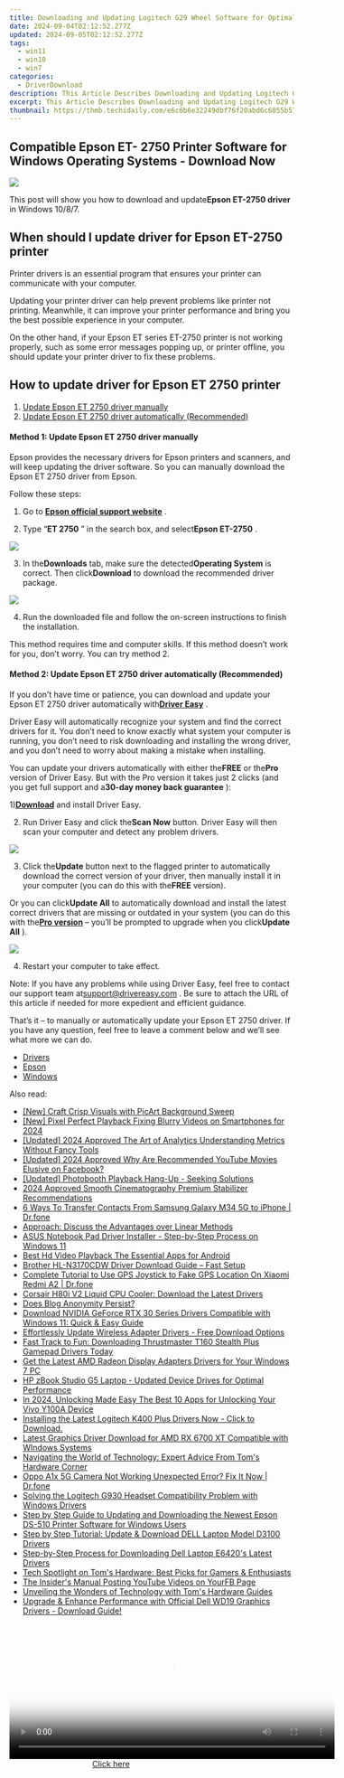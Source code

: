 ```yaml
---
title: Downloading and Updating Logitech G29 Wheel Software for Optimal Performance on Modern Windows Operating Systems (Windows 7, 8 & 10)
date: 2024-09-04T02:12:52.277Z
updated: 2024-09-05T02:12:52.277Z
tags:
  - win11
  - win10
  - win7
categories:
  - DriverDownload
description: This Article Describes Downloading and Updating Logitech G29 Wheel Software for Optimal Performance on Modern Windows Operating Systems (Windows 7, 8 & 10)
excerpt: This Article Describes Downloading and Updating Logitech G29 Wheel Software for Optimal Performance on Modern Windows Operating Systems (Windows 7, 8 & 10)
thumbnail: https://thmb.techidaily.com/e6c6b6e32249dbf76f20abd6c6055b57975d7da74a0ada4b319cc0a746113075.jpg
---
```


## Compatible Epson ET- 2750 Printer Software for Windows Operating Systems - Download Now

![](https://images.drivereasy.com/wp-content/uploads/2019/01/image-160.png)

 This post will show you how to download and update**Epson ET-2750 driver** in Windows 10/8/7.

## When should I update driver for Epson ET-2750 printer

 Printer drivers is an essential program that ensures your printer can communicate with your computer.

 Updating your printer driver can help prevent problems like printer not printing. Meanwhile, it can improve your printer performance and bring you the best possible experience in your computer.

 On the other hand, if your Epson ET series ET-2750 printer is not working properly, such as some error messages popping up, or printer offline, you should update your printer driver to fix these problems.

## How to update driver for Epson ET 2750 printer

1. [Update Epson ET 2750 driver manually](https://tools.techidaily.com/drivereasy/download/)
2. [Update Epson ET 2750 driver automatically (Recommended)](https://www.drivereasy.com/knowledge/epson-et-2750-driver-download-for-windows/#a2)

#### Method 1: Update Epson ET 2750 driver manually

 Epson provides the necessary drivers for Epson printers and scanners, and will keep updating the driver software. So you can manually download the Epson ET 2750 driver from Epson.

Follow these steps:

 1) Go to **[Epson official support website](https://epson.com/Support/Printers/sh/s1)**  .

 2) Type “**ET 2750** ” in the search box, and select**Epson ET-2750** .

![](https://images.drivereasy.com/wp-content/uploads/2019/01/image-161.png)

 3) In the**Downloads** tab, make sure the detected**Operating System** is correct. Then click**Download** to download the recommended driver package.

![](https://images.drivereasy.com/wp-content/uploads/2019/01/image-162.png)

 4) Run the downloaded file and follow the on-screen instructions to finish the installation.

 This method requires time and computer skills. If this method doesn’t work for you, don’t worry. You can try method 2.

#### Method 2: Update Epson ET 2750 driver automatically (Recommended)

 If you don’t have time or patience, you can download and update your Epson ET 2750 driver automatically with[**Driver Easy**](https://tools.techidaily.com/drivereasy/download/) .

 Driver Easy will automatically recognize your system and find the correct drivers for it. You don’t need to know exactly what system your computer is running, you don’t need to risk downloading and installing the wrong driver, and you don’t need to worry about making a mistake when installing.

 You can update your drivers automatically with either the**FREE** or the**Pro** version of Driver Easy. But with the Pro version it takes just 2 clicks (and you get full support and a**30-day money back guarantee** ):

 1)[**Download**](https://tools.techidaily.com/drivereasy/download/) and install Driver Easy.

 2) Run Driver Easy and click the**Scan Now** button. Driver Easy will then scan your computer and detect any problem drivers.

![](https://images.drivereasy.com/wp-content/uploads/2019/01/image-164.png)

 3) Click the**Update** button next to the flagged printer to automatically download the correct version of your driver, then manually install it in your computer (you can do this with the**FREE** version).

 Or you can click**Update All** to automatically download and install the latest correct drivers that are missing or outdated in your system (you can do this with the[**Pro version**](https://tools.techidaily.com/drivereasy/download/) – you’ll be prompted to upgrade when you click**Update All** ).

![](https://images.drivereasy.com/wp-content/uploads/2019/01/image-163.png)

4) Restart your computer to take effect.

 Note: If you have any problems while using Driver Easy, feel free to contact our support team at[support@drivereasy.com](https://tools.techidaily.com/drivereasy/download/) . Be sure to attach the URL of this article if needed for more expedient and efficient guidance.

 That’s it – to manually or automatically update your Epson ET 2750 driver. If you have any question, feel free to leave a comment below and we’ll see what more we can do.

* [Drivers](https://tools.techidaily.com/drivereasy/download/)
* [Epson](https://tools.techidaily.com/drivereasy/download/)
* [Windows](https://tools.techidaily.com/drivereasy/download/)

<ins class="adsbygoogle"
     style="display:block"
     data-ad-format="autorelaxed"
     data-ad-client="ca-pub-7571918770474297"
     data-ad-slot="1223367746"></ins>



<ins class="adsbygoogle"
     style="display:block"
     data-ad-client="ca-pub-7571918770474297"
     data-ad-slot="8358498916"
     data-ad-format="auto"
     data-full-width-responsive="true"></ins>

<span class="atpl-alsoreadstyle">Also read:</span>
<div><ul>
<li><a href="https://extra-lessons.techidaily.com/new-craft-crisp-visuals-with-picart-background-sweep/"><u>[New] Craft Crisp Visuals with PicArt Background Sweep</u></a></li>
<li><a href="https://facebook-videos.techidaily.com/new-pixel-perfect-playback-fixing-blurry-videos-on-smartphones-for-2024/"><u>[New] Pixel Perfect Playback  Fixing Blurry Videos on Smartphones for 2024</u></a></li>
<li><a href="https://youtube-sure.techidaily.com/ed-2024-approved-the-art-of-analytics-understanding-metrics-without-fancy-tools/"><u>[Updated] 2024 Approved  The Art of Analytics  Understanding Metrics Without Fancy Tools</u></a></li>
<li><a href="https://facebook-videos.techidaily.com/updated-2024-approved-why-are-recommended-youtube-movies-elusive-on-facebook/"><u>[Updated] 2024 Approved  Why Are Recommended YouTube Movies Elusive on Facebook?</u></a></li>
<li><a href="https://fox-hovers.techidaily.com/updated-photobooth-playback-hang-up-seeking-solutions/"><u>[Updated] Photobooth Playback Hang-Up - Seeking Solutions</u></a></li>
<li><a href="https://youtube-help.techidaily.com/2024-approved-smooth-cinematography-premium-stabilizer-recommendations/"><u>2024 Approved  Smooth Cinematography  Premium Stabilizer Recommendations</u></a></li>
<li><a href="https://blog-min.techidaily.com/6-ways-to-transfer-contacts-from-samsung-galaxy-m34-5g-to-iphone-drfone-by-drfone-transfer-from-android-transfer-from-android/"><u>6 Ways To Transfer Contacts From Samsung Galaxy M34 5G to iPhone | Dr.fone</u></a></li>
<li><a href="https://hardware-help.techidaily.com/1722965130878-approach-discuss-the-advantages-over-linear-methods/"><u>Approach: Discuss the Advantages over Linear Methods</u></a></li>
<li><a href="https://hardware-help.techidaily.com/asus-notebook-pad-driver-installer-step-by-step-process-on-windows-11/"><u>ASUS Notebook Pad Driver Installer - Step-by-Step Process on Windows 11</u></a></li>
<li><a href="https://extra-resources.techidaily.com/best-hd-video-playback-the-essential-apps-for-android/"><u>Best Hd Video Playback  The Essential Apps for Android</u></a></li>
<li><a href="https://hardware-help.techidaily.com/brother-hl-n3170cdw-driver-download-guide-fast-setup/"><u>Brother HL-N3170CDW Driver Download Guide – Fast Setup</u></a></li>
<li><a href="https://fake-location.techidaily.com/complete-tutorial-to-use-gps-joystick-to-fake-gps-location-on-xiaomi-redmi-a2-drfone-by-drfone-virtual-android/"><u>Complete Tutorial to Use GPS Joystick to Fake GPS Location On Xiaomi Redmi A2 | Dr.fone</u></a></li>
<li><a href="https://hardware-help.techidaily.com/corsair-h80i-v2-liquid-cpu-cooler-download-the-latest-drivers/"><u>Corsair H80i V2 Liquid CPU Cooler: Download the Latest Drivers</u></a></li>
<li><a href="https://facebook.techidaily.com/does-blog-anonymity-persist/"><u>Does Blog Anonymity Persist?</u></a></li>
<li><a href="https://hardware-help.techidaily.com/download-nvidia-geforce-rtx-30-series-drivers-compatible-with-windows-11-quick-and-easy-guide/"><u>Download NVIDIA GeForce RTX 30 Series Drivers Compatible with Windows 11: Quick & Easy Guide</u></a></li>
<li><a href="https://hardware-help.techidaily.com/effortlessly-update-wireless-adapter-drivers-free-download-options/"><u>Effortlessly Update Wireless Adapter Drivers - Free Download Options</u></a></li>
<li><a href="https://hardware-help.techidaily.com/1722977058877-fast-track-to-fun-downloading-thrustmaster-t160-stealth-plus-gamepad-drivers-today/"><u>Fast Track to Fun: Downloading Thrustmaster T160 Stealth Plus Gamepad Drivers Today</u></a></li>
<li><a href="https://hardware-help.techidaily.com/get-the-latest-amd-radeon-display-adapters-drivers-for-your-windows-7-pc/"><u>Get the Latest AMD Radeon Display Adapters Drivers for Your Windows 7 PC</u></a></li>
<li><a href="https://hardware-help.techidaily.com/hp-zbook-studio-g5-laptop-updated-device-drives-for-optimal-performance/"><u>HP zBook Studio G5 Laptop - Updated Device Drives for Optimal Performance</u></a></li>
<li><a href="https://android-unlock.techidaily.com/in-2024-unlocking-made-easy-the-best-10-apps-for-unlocking-your-vivo-y100a-device-by-drfone-android/"><u>In 2024, Unlocking Made Easy The Best 10 Apps for Unlocking Your Vivo Y100A Device</u></a></li>
<li><a href="https://hardware-help.techidaily.com/1722971245031-installing-the-latest-logitech-k400-plus-drivers-now-click-to-download/"><u>Installing the Latest Logitech K400 Plus Drivers Now - Click to Download.</u></a></li>
<li><a href="https://hardware-help.techidaily.com/latest-graphics-driver-download-for-amd-rx-6700-xt-compatible-with-windows-systems/"><u>Latest Graphics Driver Download for AMD RX 6700 XT Compatible with WIndows Systems</u></a></li>
<li><a href="https://hardware-help.techidaily.com/navigating-the-world-of-technology-expert-advice-from-toms-hardware-corner/"><u>Navigating the World of Technology: Expert Advice From Tom's Hardware Corner</u></a></li>
<li><a href="https://fix-guide.techidaily.com/oppo-a1x-5g-camera-not-working-unexpected-error-fix-it-now-drfone-by-drfone-fix-android-problems-fix-android-problems/"><u>Oppo A1x 5G Camera Not Working Unexpected Error? Fix It Now | Dr.fone</u></a></li>
<li><a href="https://hardware-help.techidaily.com/solving-the-logitech-g930-headset-compatibility-problem-with-windows-drivers/"><u>Solving the Logitech G930 Headset Compatibility Problem with Windows Drivers</u></a></li>
<li><a href="https://hardware-help.techidaily.com/step-by-step-guide-to-updating-and-downloading-the-newest-epson-ds-510-printer-software-for-windows-users/"><u>Step by Step Guide to Updating and Downloading the Newest Epson DS-510 Printer Software for Windows Users</u></a></li>
<li><a href="https://hardware-help.techidaily.com/step-by-step-tutorial-update-and-download-dell-laptop-model-d3100-drivers/"><u>Step by Step Tutorial: Update & Download DELL Laptop Model D3100 Drivers</u></a></li>
<li><a href="https://hardware-help.techidaily.com/step-by-step-process-for-downloading-dell-laptop-e6420s-latest-drivers/"><u>Step-by-Step Process for Downloading Dell Laptop E6420's Latest Drivers</u></a></li>
<li><a href="https://hardware-help.techidaily.com/tech-spotlight-on-toms-hardware-best-picks-for-gamers-and-enthusiasts/"><u>Tech Spotlight on Tom's Hardware: Best Picks for Gamers & Enthusiasts</u></a></li>
<li><a href="https://youtube-videos.techidaily.com/the-insiders-manual-posting-youtube-videos-on-yourfb-page/"><u>The Insider's Manual  Posting YouTube Videos on YourFB Page</u></a></li>
<li><a href="https://hardware-help.techidaily.com/unveiling-the-wonders-of-technology-with-toms-hardware-guides/"><u>Unveiling the Wonders of Technology with Tom's Hardware Guides</u></a></li>
<li><a href="https://hardware-help.techidaily.com/1722975709799-upgrade-and-enhance-performance-with-official-dell-wd19-graphics-drivers-download-guide/"><u>Upgrade & Enhance Performance with Official Dell WD19 Graphics Drivers - Download Guide!</u></a></li>
</ul></div>

<!-- affiliate ads begin -->
<span id="1983582">
					<video width="576" height="240" style="cursor:pointer"
           poster="//a.impactradius-go.com/display-clicktoplayimage/1983582.png"
           onclick="if(!this.playClicked){this.play();this.setAttribute('controls',true);this.playClicked=true;}">
	   <source src="//a.impactradius-go.com/display-ad/22993-1983582">
	   <img src="//a.impactradius-go.com/display-clicktoplayimage/1983582.png" style="border: none; height: 100%; width: 100%; object-fit: contain">
	</video>
	<div style="width:360px;text-align:center"><a href="javascript:window.open(decodeURIComponent('https%3A%2F%2Fhomestyler.sjv.io%2Fc%2F5597632%2F1983582%2F22993'), '_blank');void(0);">Click here</a></div>
</span>
<img height="0" width="0" src="https://imp.pxf.io/i/5597632/1983582/22993" style="position:absolute;visibility:hidden;" border="0" />
<!-- affiliate ads end -->